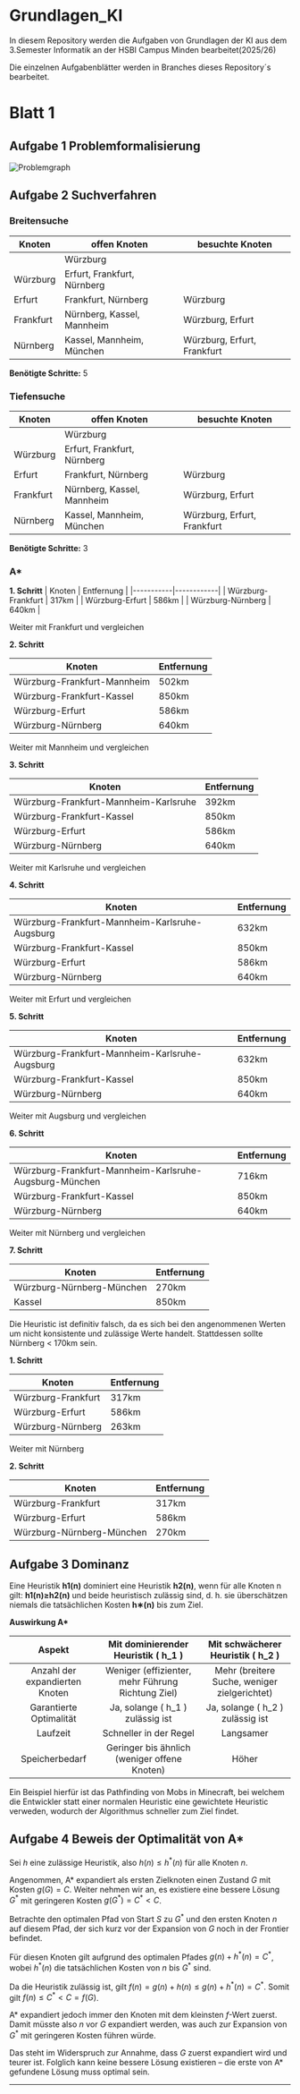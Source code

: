 # Grundlagen_KI

In diesem Repository werden die Aufgaben von Grundlagen der KI aus dem 3.Semester Informatik an der HSBI Campus Minden bearbeitet(2025/26)

Die einzelnen Aufgabenblätter werden in Branches dieses Repository´s bearbeitet.

# Blatt 1

## Aufgabe 1 Problemformalisierung

![Problemgraph](Problemformalisierung_Elben_Orks.drawio.png)

## Aufgabe 2 Suchverfahren

### Breitensuche

| Knoten    | offen Knoten                | besuchte Knoten             |
|-----------|-----------------------------|-----------------------------|
|           | Würzburg                    |                             |
| Würzburg  | Erfurt, Frankfurt, Nürnberg |                             |
| Erfurt    | Frankfurt, Nürnberg         | Würzburg                    |
| Frankfurt | Nürnberg, Kassel, Mannheim  | Würzburg, Erfurt            |
| Nürnberg  | Kassel, Mannheim, München   | Würzburg, Erfurt, Frankfurt |

**Benötigte Schritte:** 5 

### Tiefensuche

| Knoten    | offen Knoten                | besuchte Knoten             |
|-----------|-----------------------------|-----------------------------|
|           | Würzburg                    |                             |
| Würzburg  | Erfurt, Frankfurt, Nürnberg |                             |
| Erfurt    | Frankfurt, Nürnberg         | Würzburg                    |
| Frankfurt | Nürnberg, Kassel, Mannheim  | Würzburg, Erfurt            |
| Nürnberg  | Kassel, Mannheim, München   | Würzburg, Erfurt, Frankfurt |

**Benötigte Schritte:** 3

### A*

**1. Schritt** 
| Knoten    | Entfernung |
|-----------|------------|
| Würzburg-Frankfurt | 317km      |
| Würzburg-Erfurt    | 586km      |
| Würzburg-Nürnberg  | 640km      |

Weiter mit Frankfurt und vergleichen

**2. Schritt**

| Knoten                      | Entfernung |
|-----------------------------|------------|
| Würzburg-Frankfurt-Mannheim | 502km      |
| Würzburg-Frankfurt-Kassel   | 850km      |
| Würzburg-Erfurt             | 586km      |
| Würzburg-Nürnberg           | 640km      |

Weiter mit Mannheim und vergleichen

**3. Schritt**

| Knoten    | Entfernung |
|-----------|------------|
| Würzburg-Frankfurt-Mannheim-Karlsruhe | 392km      |
| Würzburg-Frankfurt-Kassel    | 850km      |
| Würzburg-Erfurt    | 586km      |
| Würzburg-Nürnberg  | 640km      |

Weiter mit Karlsruhe und vergleichen

**4. Schritt**

| Knoten   | Entfernung |
|----------|------------|
| Würzburg-Frankfurt-Mannheim-Karlsruhe-Augsburg | 632km      |
| Würzburg-Frankfurt-Kassel   | 850km      |
| Würzburg-Erfurt   | 586km      |
| Würzburg-Nürnberg | 640km      |

Weiter mit Erfurt und vergleichen

**5. Schritt**

| Knoten   | Entfernung |
|----------|------------|
| Würzburg-Frankfurt-Mannheim-Karlsruhe-Augsburg | 632km      |
| Würzburg-Frankfurt-Kassel   | 850km      |
| Würzburg-Nürnberg | 640km      |

Weiter mit Augsburg und vergleichen

**6. Schritt**

| Knoten   | Entfernung |
|----------|------------|
| Würzburg-Frankfurt-Mannheim-Karlsruhe-Augsburg-München  | 716km      |
| Würzburg-Frankfurt-Kassel   | 850km      |
| Würzburg-Nürnberg | 640km      |

Weiter mit Nürnberg und vergleichen

**7. Schritt**

| Knoten  | Entfernung |
|---------|------------|
| Würzburg-Nürnberg-München | 270km      |
| Kassel  | 850km      |

Die Heuristic ist definitiv falsch, da es sich bei den angenommenen Werten um nicht konsistente und zulässige Werte handelt.
Stattdessen sollte Nürnberg < 170km sein.

**1. Schritt**

| Knoten             | Entfernung |
|--------------------|------------|
| Würzburg-Frankfurt | 317km      |
| Würzburg-Erfurt    | 586km      |
| Würzburg-Nürnberg  | 263km      |

Weiter mit Nürnberg

**2. Schritt**

| Knoten                    | Entfernung |
|---------------------------|------------|
| Würzburg-Frankfurt        | 317km      |
| Würzburg-Erfurt           | 586km      |
| Würzburg-Nürnberg-München | 270km      |

## Aufgabe 3 Dominanz

Eine Heuristik **h1(n)** dominiert eine Heuristik **h2(n)**, wenn für alle Knoten n gilt:
**h1(n)≥h2(n)** und beide heuristisch zulässig sind, d. h. sie überschätzen niemals die tatsächlichen Kosten **h∗(n)** bis zum Ziel.

**Auswirkung A\***


|             Aspekt             |        Mit dominierender Heuristik ( h_1 )        |       Mit schwächerer Heuristik ( h_2 )      |
|:------------------------------:|:-------------------------------------------------:|:--------------------------------------------:|
| Anzahl der expandierten Knoten | Weniger (effizienter, mehr Führung Richtung Ziel) | Mehr (breitere Suche, weniger zielgerichtet) |
| Garantierte Optimalität        | Ja, solange ( h_1 ) zulässig ist                  | Ja, solange ( h_2 ) zulässig ist             |
| Laufzeit                       | Schneller in der Regel                            | Langsamer                                    |
| Speicherbedarf                 | Geringer bis ähnlich (weniger offene Knoten)      | Höher                                        |

Ein Beispiel hierfür ist das Pathfinding von Mobs in Minecraft, bei welchem die Entwickler statt einer normalen Heuristic eine gewichtete Heuristic verweden, wodurch der Algorithmus schneller zum Ziel findet.

## Aufgabe 4 Beweis der Optimalität von A*

Sei $h$ eine zulässige Heuristik, also $h(n) \leq h^*(n)$ für alle Knoten $n$.

Angenommen, A* expandiert als ersten Zielknoten einen Zustand $G$ mit Kosten $g(G) = C$.
Weiter nehmen wir an, es existiere eine bessere Lösung $G^*$ mit geringeren Kosten $g(G^*) = C^* < C$.

Betrachte den optimalen Pfad von Start $S$ zu $G^*$ und den ersten Knoten $n$ auf diesem Pfad, der sich kurz vor der Expansion von $G$ noch in der Frontier befindet.

Für diesen Knoten gilt aufgrund des optimalen Pfades $g(n) + h^*(n) = C^*$, wobei $h^*(n)$ die tatsächlichen Kosten von $n$ bis $G^*$ sind.

Da die Heuristik zulässig ist, gilt $f(n) = g(n) + h(n) \leq g(n) + h^*(n) = C^*$.
Somit gilt $f(n) \leq C^* < C = f(G)$.

A* expandiert jedoch immer den Knoten mit dem kleinsten $f$-Wert zuerst.
Damit müsste also $n$ vor $G$ expandiert werden, was auch zur Expansion von $G^*$ mit geringeren Kosten führen würde.

Das steht im Widerspruch zur Annahme, dass $G$ zuerst expandiert wird und teurer ist.
Folglich kann keine bessere Lösung existieren – die erste von A* gefundene Lösung muss optimal sein.

---
